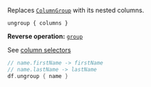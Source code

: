 [//]: # (title: ungroup)

<!---IMPORT org.jetbrains.kotlinx.dataframe.samples.api.Modify-->

Replaces [`ColumnGroup`](DataColumn.md#columngroup) with its nested columns. 

```text
ungroup { columns }
```

**Reverse operation:** [`group`](group.md)

See [column selectors](ColumnSelectors.md)

<!---FUN ungroup-->

```kotlin
// name.firstName -> firstName
// name.lastName -> lastName
df.ungroup { name }
```

<!---END-->
